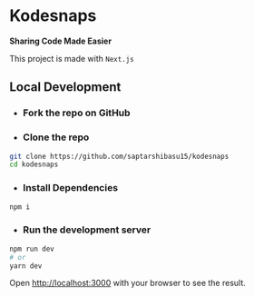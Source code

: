 # Kodesnaps

**Sharing Code Made Easier**

This project is made with `Next.js`

## Local Development

- ### Fork the repo on GitHub

- ### Clone the repo

```sh
git clone https://github.com/saptarshibasu15/kodesnaps
cd kodesnaps
```

- ### Install Dependencies

```sh
npm i
```

- ### Run the development server

```bash
npm run dev
# or
yarn dev
```

Open [http://localhost:3000](http://localhost:3000) with your browser to see the result.
